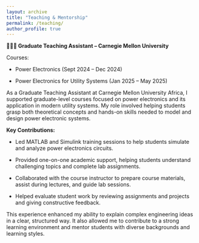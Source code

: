 ```yaml
---
layout: archive
title: "Teaching & Mentorship"
permalink: /teaching/
author_profile: true
---
```


**👨🏽‍🏫 Graduate Teaching Assistant – Carnegie Mellon University**

Courses:

- Power Electronics (Sept 2024 – Dec 2024)

- Power Electronics for Utility Systems (Jan 2025 – May 2025)

As a Graduate Teaching Assistant at Carnegie Mellon University Africa, I supported graduate-level courses focused on power electronics and its application in modern utility systems. My role involved helping students grasp both theoretical concepts and hands-on skills needed to model and design power electronic systems.

**Key Contributions:**

- Led MATLAB and Simulink training sessions to help students simulate and analyze power electronics circuits.

- Provided one-on-one academic support, helping students understand challenging topics and complete lab assignments.

- Collaborated with the course instructor to prepare course materials, assist during lectures, and guide lab sessions.

- Helped evaluate student work by reviewing assignments and projects and giving constructive feedback.

This experience enhanced my ability to explain complex engineering ideas in a clear, structured way. It also allowed me to contribute to a strong learning environment and mentor students with diverse backgrounds and learning styles.
